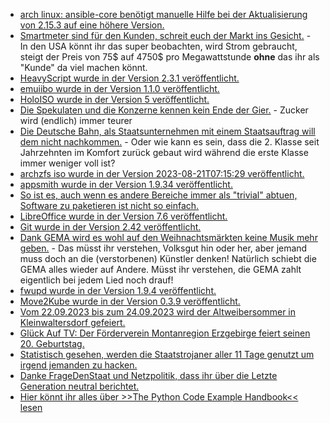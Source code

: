 * [arch linux: ansible-core benötigt manuelle Hilfe bei der Aktualisierung von 2.15.3 auf eine höhere Version.](https://archlinux.org/news/ansible-core-2153-1-update-may-require-manual-intervention/)
* [Smartmeter sind für den Kunden, schreit euch der Markt ins Gesicht.](http://blog.fefe.de/?ts=9a1cba01) - In den USA könnt ihr das super beobachten, wird Strom gebraucht, steigt der Preis von 75$ auf 4750$ pro Megawattstunde **ohne** das ihr als "Kunde" da viel machen könnt.
* [HeavyScript wurde in der Version 2.3.1 veröffentlicht.](https://github.com/Heavybullets8/heavy_script/releases/tag/v2.3.1)
* [emuiibo wurde in der Version 1.1.0 veröffentlicht.](https://wiidatabase.de/emuiibo-v1-1-0/)
* [HoloISO wurde in der Version 5 veröffentlicht.](https://github.com/HoloISO/holoiso/releases/tag/5)
* [Die Spekulaten und die Konzerne kennen kein Ende der Gier.](http://blog.fefe.de/?ts=9a1de909) - Zucker wird (endlich) immer teurer
* [Die Deutsche Bahn, als Staatsunternehmen mit einem Staatsauftrag will dem nicht nachkommen.](http://blog.fefe.de/?ts=9a1de729) - Oder wie kann es sein, dass die 2. Klasse seit Jahrzehnten im Komfort zurück gebaut wird während die erste Klasse immer weniger voll ist?
* [archzfs iso wurde in der Version 2023-08-21T07:15:29 veröffentlicht.](https://archzfs.leibelt.de/)
* [appsmith wurde in der Version 1.9.34 veröffentlicht.](https://github.com/appsmithorg/appsmith/releases/tag/v1.9.34)
* [So ist es, auch wenn es andere Bereiche immer als "trivial" abtuen, Software zu paketieren ist nicht so einfach.](https://utcc.utoronto.ca/~cks/space/blog/linux/PackagingTakesWork)
* [LibreOffice wurde in der Version 7.6 veröffentlicht.](https://www.borncity.com/blog/2023/08/22/libreoffice-7-6-freigegeben/)
* [Git wurde in der Version 2.42 veröffentlicht.](https://www.phoronix.com/news/Git-2.42-Released)
* [Dank GEMA wird es wohl auf den Weihnachtsmärkten keine Musik mehr geben.](https://netzpolitik.org/2023/gema-wucher-staedte-fuerchten-stille-nacht-auf-weihnachtsmaerkten/) - Das müsst ihr verstehen, Volksgut hin oder her, aber jemand muss doch an die (verstorbenen) Künstler denken! Natürlich schiebt die GEMA alles wieder auf Andere. Müsst ihr verstehen, die GEMA zahlt eigentlich bei jedem Lied noch drauf!
* [fwupd wurde in der Version 1.9.4 veröffentlicht.](https://github.com/fwupd/fwupd/releases/tag/1.9.4)
* [Move2Kube wurde in der Version 0.3.9 veröffentlicht.](https://github.com/konveyor/move2kube/releases/tag/v0.3.9)
* [Vom 22.09.2023 bis zum 24.09.2023 wird der Altweibersommer in Kleinwaltersdorf gefeiert.](https://kleinwaltersdorf.de/index.php/2023/08/22/altweibersommer-2023/)
* [Glück Auf TV: Der Förderverein Montanregion Erzgebirge feiert seinen 20. Geburtstag.](https://www.youtube.com/watch?v=WsHa68YYwsw)
* [Statistisch gesehen, werden die Staatstrojaner aller 11 Tage genutzt um irgend jemanden zu hacken.](https://netzpolitik.org/2023/justizstatistik-2021-polizei-hackt-alle-elf-tage-mit-staatstrojanern/)
* [Danke FrageDenStaat und Netzpolitik, dass ihr über die Letzte Generation neutral berichtet.](https://netzpolitik.org/2023/razzia-bei-letzter-generation-fragdenstaat-veroeffentlicht-gerichtsbeschluesse/)
* [Hier könnt ihr alles über >>The Python Code Example Handbook<< lesen](https://www.freecodecamp.org/news/the-python-code-example-handbook/)
